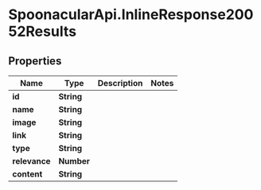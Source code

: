 # SpoonacularApi.InlineResponse20052Results

## Properties

Name | Type | Description | Notes
------------ | ------------- | ------------- | -------------
**id** | **String** |  | 
**name** | **String** |  | 
**image** | **String** |  | 
**link** | **String** |  | 
**type** | **String** |  | 
**relevance** | **Number** |  | 
**content** | **String** |  | 


